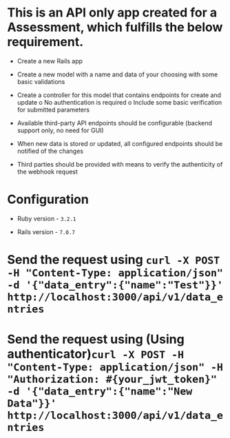 # This is an API only app created for a Assessment, which fulfills the below requirement.
* Create a new Rails app

* Create a new model with a name and data of your choosing with some basic validations

* Create a controller for this model that contains endpoints for create and update o No authentication is required o Include some basic verification for submitted parameters

* Available third-party API endpoints should be configurable (backend support only, no need for GUI)

* When new data is stored or updated, all configured endpoints should be notified of the changes

* Third parties should be provided with means to verify the authenticity of the webhook request

# Configuration

* Ruby version - `3.2.1`

* Rails version - `7.0.7`

# Send the request using `curl -X POST -H "Content-Type: application/json" -d '{"data_entry":{"name":"Test"}}' http://localhost:3000/api/v1/data_entries`

# Send the request using (Using authenticator)`curl -X POST -H "Content-Type: application/json" -H "Authorization: #{your_jwt_token}" -d '{"data_entry":{"name":"New Data"}}' http://localhost:3000/api/v1/data_entries`